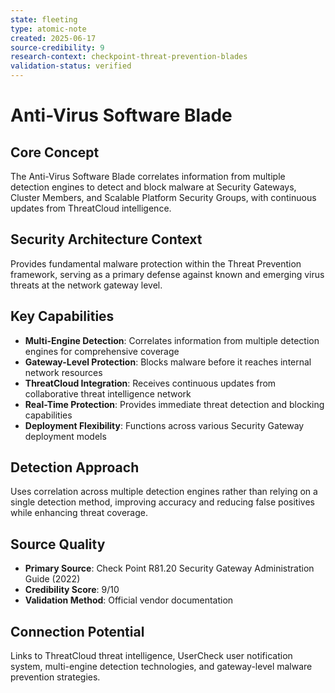 ```yaml
---
state: fleeting
type: atomic-note
created: 2025-06-17
source-credibility: 9
research-context: checkpoint-threat-prevention-blades
validation-status: verified
---
```


# Anti-Virus Software Blade

## Core Concept
The Anti-Virus Software Blade correlates information from multiple detection engines to detect and block malware at Security Gateways, Cluster Members, and Scalable Platform Security Groups, with continuous updates from ThreatCloud intelligence.

## Security Architecture Context
Provides fundamental malware protection within the Threat Prevention framework, serving as a primary defense against known and emerging virus threats at the network gateway level.

## Key Capabilities
- **Multi-Engine Detection**: Correlates information from multiple detection engines for comprehensive coverage
- **Gateway-Level Protection**: Blocks malware before it reaches internal network resources
- **ThreatCloud Integration**: Receives continuous updates from collaborative threat intelligence network
- **Real-Time Protection**: Provides immediate threat detection and blocking capabilities
- **Deployment Flexibility**: Functions across various Security Gateway deployment models

## Detection Approach
Uses correlation across multiple detection engines rather than relying on a single detection method, improving accuracy and reducing false positives while enhancing threat coverage.

## Source Quality
- **Primary Source**: Check Point R81.20 Security Gateway Administration Guide (2022)
- **Credibility Score**: 9/10
- **Validation Method**: Official vendor documentation

## Connection Potential
Links to ThreatCloud threat intelligence, UserCheck user notification system, multi-engine detection technologies, and gateway-level malware prevention strategies.